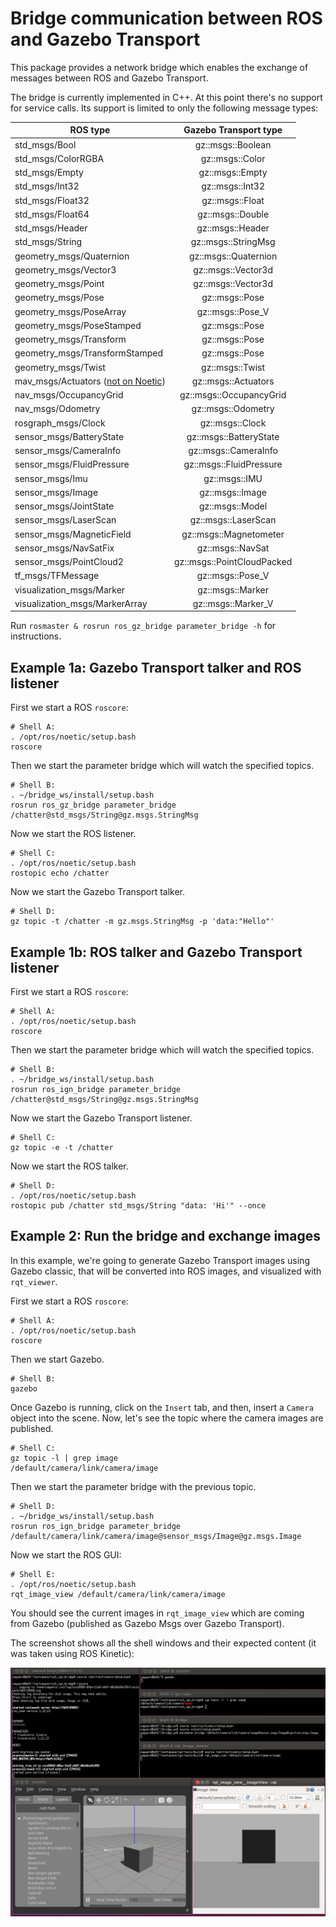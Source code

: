 # Bridge communication between ROS and Gazebo Transport

This package provides a network bridge which enables the exchange of messages
between ROS and Gazebo Transport.

The bridge is currently implemented in C++. At this point there's no support for
service calls. Its support is limited to only the following message types:

| ROS type                       | Gazebo Transport type      |
|--------------------------------|:--------------------------:|
| std_msgs/Bool                  | gz::msgs::Boolean          |
| std_msgs/ColorRGBA             | gz::msgs::Color            |
| std_msgs/Empty                 | gz::msgs::Empty            |
| std_msgs/Int32                 | gz::msgs::Int32            |
| std_msgs/Float32               | gz::msgs::Float            |
| std_msgs/Float64               | gz::msgs::Double           |
| std_msgs/Header                | gz::msgs::Header           |
| std_msgs/String                | gz::msgs::StringMsg        |
| geometry_msgs/Quaternion       | gz::msgs::Quaternion       |
| geometry_msgs/Vector3          | gz::msgs::Vector3d         |
| geometry_msgs/Point            | gz::msgs::Vector3d         |
| geometry_msgs/Pose             | gz::msgs::Pose             |
| geometry_msgs/PoseArray        | gz::msgs::Pose_V           |
| geometry_msgs/PoseStamped      | gz::msgs::Pose             |
| geometry_msgs/Transform        | gz::msgs::Pose             |
| geometry_msgs/TransformStamped | gz::msgs::Pose             |
| geometry_msgs/Twist            | gz::msgs::Twist            |
| mav_msgs/Actuators ([not on Noetic](https://github.com/ethz-asl/mav_comm/issues/86)) | gz::msgs::Actuators        |
| nav_msgs/OccupancyGrid         | gz::msgs::OccupancyGrid    |
| nav_msgs/Odometry              | gz::msgs::Odometry         |
| rosgraph_msgs/Clock            | gz::msgs::Clock            |
| sensor_msgs/BatteryState       | gz::msgs::BatteryState     |
| sensor_msgs/CameraInfo         | gz::msgs::CameraInfo       |
| sensor_msgs/FluidPressure      | gz::msgs::FluidPressure    |
| sensor_msgs/Imu                | gz::msgs::IMU              |
| sensor_msgs/Image              | gz::msgs::Image            |
| sensor_msgs/JointState         | gz::msgs::Model            |
| sensor_msgs/LaserScan          | gz::msgs::LaserScan        |
| sensor_msgs/MagneticField      | gz::msgs::Magnetometer     |
| sensor_msgs/NavSatFix          | gz::msgs::NavSat           |
| sensor_msgs/PointCloud2        | gz::msgs::PointCloudPacked |
| tf_msgs/TFMessage              | gz::msgs::Pose_V           |
| visualization_msgs/Marker      | gz::msgs::Marker           |
| visualization_msgs/MarkerArray | gz::msgs::Marker_V         |

Run `rosmaster & rosrun ros_gz_bridge parameter_bridge -h` for instructions.

## Example 1a: Gazebo Transport talker and ROS listener

First we start a ROS `roscore`:

```
# Shell A:
. /opt/ros/noetic/setup.bash
roscore
```

Then we start the parameter bridge which will watch the specified topics.

```
# Shell B:
. ~/bridge_ws/install/setup.bash
rosrun ros_gz_bridge parameter_bridge /chatter@std_msgs/String@gz.msgs.StringMsg
```

Now we start the ROS listener.

```
# Shell C:
. /opt/ros/noetic/setup.bash
rostopic echo /chatter
```

Now we start the Gazebo Transport talker.

```
# Shell D:
gz topic -t /chatter -m gz.msgs.StringMsg -p 'data:"Hello"'
```

## Example 1b: ROS talker and Gazebo Transport listener

First we start a ROS `roscore`:

```
# Shell A:
. /opt/ros/noetic/setup.bash
roscore
```

Then we start the parameter bridge which will watch the specified topics.

```
# Shell B:
. ~/bridge_ws/install/setup.bash
rosrun ros_ign_bridge parameter_bridge /chatter@std_msgs/String@gz.msgs.StringMsg
```

Now we start the Gazebo Transport listener.

```
# Shell C:
gz topic -e -t /chatter
```

Now we start the ROS talker.

```
# Shell D:
. /opt/ros/noetic/setup.bash
rostopic pub /chatter std_msgs/String "data: 'Hi'" --once
```

## Example 2: Run the bridge and exchange images

In this example, we're going to generate Gazebo Transport images using Gazebo
classic, that will be converted into ROS images, and visualized with `rqt_viewer`.

First we start a ROS `roscore`:

```
# Shell A:
. /opt/ros/noetic/setup.bash
roscore
```

Then we start Gazebo.

```
# Shell B:
gazebo
```

Once Gazebo is running, click on the `Insert` tab, and then, insert a `Camera`
object into the scene. Now, let's see the topic where the camera images are
published.

```
# Shell C:
gz topic -l | grep image
/default/camera/link/camera/image
```

Then we start the parameter bridge with the previous topic.

```
# Shell D:
. ~/bridge_ws/install/setup.bash
rosrun ros_ign_bridge parameter_bridge /default/camera/link/camera/image@sensor_msgs/Image@gz.msgs.Image
```

Now we start the ROS GUI:

```
# Shell E:
. /opt/ros/noetic/setup.bash
rqt_image_view /default/camera/link/camera/image
```

You should see the current images in `rqt_image_view` which are coming from
Gazebo (published as Gazebo Msgs over Gazebo Transport).

The screenshot shows all the shell windows and their expected content
(it was taken using ROS Kinetic):

![Gazebo Transport images and ROS rqt](images/bridge_image_exchange.png)
